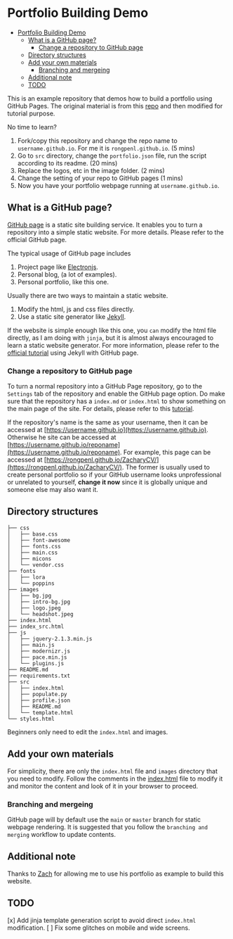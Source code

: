 # Portfolio Building Demo


- [Portfolio Building Demo](#portfolio-building-demo)
  - [What is a GitHub page?](#what-is-a-github-page)
    - [Change a repository to GitHub page](#change-a-repository-to-github-page)
  - [Directory structures](#directory-structures)
  - [Add your own materials](#add-your-own-materials)
    - [Branching  and mergeing](#branching--and-mergeing)
  - [Additional note](#additional-note)
  - [TODO](#todo)

This is an example repository that demos how to build a portfolio using GitHub Pages. The original material is from this [repo](https://github.com/aboualnaser/aboualnaser.github.io) and then modified for tutorial purpose. 

No time to learn?

1. Fork/copy this repository and change the repo name to `username.github.io`. For me it is `rongpenl.github.io`. (5 mins)
2. Go to `src` directory, change the `portfolio.json` file, run the script according to its readme. (20 mins)
3. Replace the logos, etc in the image folder. (2 mins)
4. Change the setting of your repo to GitHub pages (1 mins)
5. Now you have your portfolio webpage running at `username.github.io`.

## What is a GitHub page?

[GitHub page](https://pages.github.com/) is a static site building service. It enables you to turn a repository into a simple static website. For more details. Please refer to the official GitHub page.

The typical usage of GitHub page includes

  1. Project page like [Electronjs](https://github.com/electron/electronjs.org).
  2. Personal blog, (a lot of examples).
  3. Personal portfolio, like this one.

Usually there are two ways to maintain a static website.

   1. Modify the html, js and css files directly.
   2. Use a static site generator like [Jekyll](https://docs.github.com/en/free-pro-team@latest/github/working-with-github-pages/setting-up-a-github-pages-site-with-jekyll).

If the website is simple enough like this one, you `can` modify the html file directly, as I am doing with `jinja`, but it is almost always encouraged to learn a static website generator. For more information, please refer to the [official tutorial](https://docs.github.com/en/free-pro-team@latest/github/working-with-github-pages/creating-a-github-pages-site-with-jekyll) using Jekyll with GitHub page.

### Change a repository to GitHub page

To turn a normal repository into a GitHub Page repository, go to the `Settings` tab of the repository and enable the GitHub page option. Do make sure that the repository has a `index.md` or `index.html` to show something on the main page of the site. For details, please refer to this [tutorial](https://docs.github.com/en/free-pro-team@latest/github/working-with-github-pages/creating-a-github-pages-site).

If the repository's name is the same as your username, then it can be accessed at [https://username.github.io](https://username.github.io). Otherwise he site can be accessed at [https://username.github.io/reponame](https://username.github.io/reponame). For example, this page can be accessed at [https://rongpenl.github.io/ZacharyCV/](https://rongpenl.github.io/ZacharyCV/). The former is usually used to create personal portfolio so if your GitHub username looks unprofessional or unrelated to yourself, **change it now** since it is globally unique and someone else may also want it.

## Directory structures

```shell
├── css
│   ├── base.css
│   ├── font-awesome
│   ├── fonts.css
│   ├── main.css
│   ├── micons
│   └── vendor.css
├── fonts
│   ├── lora
│   └── poppins
├── images
│   ├── bg.jpg
│   ├── intro-bg.jpg
│   ├── logo.jpeg
│   └── headshot.jpeg
├── index.html
├── index_src.html
├── js
│   ├── jquery-2.1.3.min.js
│   ├── main.js
│   ├── modernizr.js
│   ├── pace.min.js
│   └── plugins.js
├── README.md
├── requirements.txt
├── src
│   ├── index.html
│   ├── populate.py
│   ├── profile.json
│   ├── README.md
│   └── template.html
└── styles.html
```

Beginners only need to edit the `index.html` and images.

## Add your own materials

For simplicity, there are only the `index.html` file and `images` directory that you need to modify. Follow the comments in the [index.html](./index.html) file to modify it and monitor the content and look of it in your browser to proceed.

### Branching  and mergeing

GitHub page will by default use the `main` or `master` branch for static webpage rendering. It is suggested that you follow the `branching and merging` workflow to update contents.

## Additional note

Thanks to [Zach](https://www.linkedin.com/in/zachary-p-villarreal/) for allowing me to use his portfolio as example to build this website.

## TODO

[x] Add jinja template generation script to avoid direct `index.html` modification.
[ ] Fix some glitches on mobile and wide screens.

